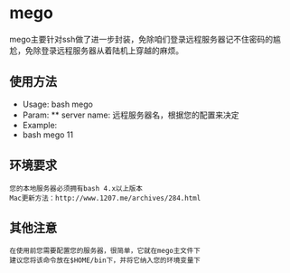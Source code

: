 # mego #

mego主要针对ssh做了进一步封装，免除咱们登录远程服务器记不住密码的尴尬，免除登录远程服务器从着陆机上穿越的麻烦。

## 使用方法 ##
 * Usage: bash mego <server name>
 * Param:
  ** server name: 远程服务器名，根据您的配置来决定
 * Example:
  * bash mego 11

## 环境要求 ##
    您的本地服务器必须拥有bash 4.x以上版本
    Mac更新方法：http://www.1207.me/archives/284.html

## 其他注意 ##
    在使用前您需要配置您的服务器，很简单，它就在mego主文件下
    建议您将该命令放在$HOME/bin下，并将它纳入您的环境变量下


